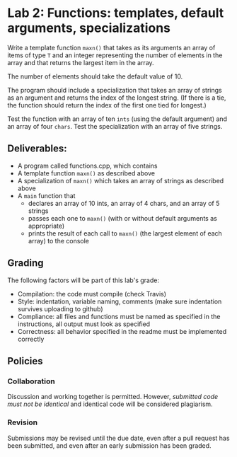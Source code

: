 # Lab 2: Functions: templates, default arguments, specializations

Write a template function ```maxn()``` that takes as its arguments an array of items of type ```T``` and an integer representing the number of elements in the array and that returns the largest item in the array.


The number of elements should take the default value of 10.

The program should include a specialization that takes an array of strings as an argument and returns the index of the longest string. (If there is a tie, the function should return the index of the first one tied for longest.)

Test the function with an array of ten ```ints``` (using the default argument) and an array of four ```chars```. Test the specialization with an array of five strings.

## Deliverables:

   * A program called functions.cpp, which contains
   * A template function ```maxn()``` as described above
   * A specialization of ```maxn()``` which takes an array of strings as described above
   * A ```main``` function that 
      * declares an array of 10 ints, an array of 4 chars, and an array of 5 strings
      * passes each one to ```maxn()``` (with or without default arguments as appropriate)
      * prints the result of each call to ```maxn()``` (the largest element of each array) to the console

## Grading
The following factors will be part of this lab's grade:

   * Compilation: the code must compile (check Travis)
   * Style: indentation, variable naming, comments (make sure indentation survives uploading to github)
   * Compliance: all files and functions must be named as specified in the instructions, all output must look as specified
   * Correctness: all behavior specified in the readme must be implemented correctly

## Policies

### Collaboration
Discussion and working together is permitted. However, *submitted code must not be identical* and identical code will be considered plagiarism.

### Revision
Submissions may be revised until the due date, even after a pull request has been submitted, and even after an early submission has been graded.

